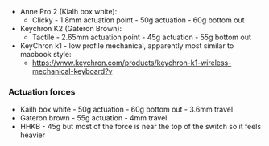 * Anne Pro 2 (Kialh box white):
  * Clicky - 1.8mm actuation point - 50g actuation - 60g bottom out
* Keychron K2 (Gateron Brown):
  * Tactile - 2.65mm actuation point - 45g actuation - 55g bottom out
* KeyChron k1 - low profile mechanical, apparently most similar to macbook style:
  * https://www.keychron.com/products/keychron-k1-wireless-mechanical-keyboard?v

### Actuation forces
* Kailh box white - 50g actuation - 60g bottom out - 3.6mm travel
* Gateron brown - 55g actuation - 4mm travel
* HHKB - 45g but most of the force is near the top of the switch so it feels heavier
